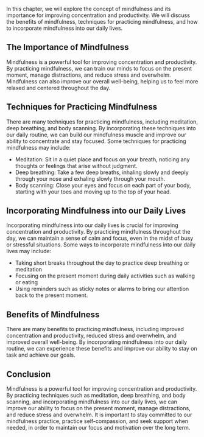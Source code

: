 
In this chapter, we will explore the concept of mindfulness and its importance for improving concentration and productivity. We will discuss the benefits of mindfulness, techniques for practicing mindfulness, and how to incorporate mindfulness into our daily lives.

The Importance of Mindfulness
-----------------------------

Mindfulness is a powerful tool for improving concentration and productivity. By practicing mindfulness, we can train our minds to focus on the present moment, manage distractions, and reduce stress and overwhelm. Mindfulness can also improve our overall well-being, helping us to feel more relaxed and centered throughout the day.

Techniques for Practicing Mindfulness
-------------------------------------

There are many techniques for practicing mindfulness, including meditation, deep breathing, and body scanning. By incorporating these techniques into our daily routine, we can build our mindfulness muscle and improve our ability to concentrate and stay focused. Some techniques for practicing mindfulness may include:

* Meditation: Sit in a quiet place and focus on your breath, noticing any thoughts or feelings that arise without judgment.
* Deep breathing: Take a few deep breaths, inhaling slowly and deeply through your nose and exhaling slowly through your mouth.
* Body scanning: Close your eyes and focus on each part of your body, starting with your toes and moving up to the top of your head.

Incorporating Mindfulness into our Daily Lives
----------------------------------------------

Incorporating mindfulness into our daily lives is crucial for improving concentration and productivity. By practicing mindfulness throughout the day, we can maintain a sense of calm and focus, even in the midst of busy or stressful situations. Some ways to incorporate mindfulness into our daily lives may include:

* Taking short breaks throughout the day to practice deep breathing or meditation
* Focusing on the present moment during daily activities such as walking or eating
* Using reminders such as sticky notes or alarms to bring our attention back to the present moment.

Benefits of Mindfulness
-----------------------

There are many benefits to practicing mindfulness, including improved concentration and productivity, reduced stress and overwhelm, and improved overall well-being. By incorporating mindfulness into our daily routine, we can experience these benefits and improve our ability to stay on task and achieve our goals.

Conclusion
----------

Mindfulness is a powerful tool for improving concentration and productivity. By practicing techniques such as meditation, deep breathing, and body scanning, and incorporating mindfulness into our daily lives, we can improve our ability to focus on the present moment, manage distractions, and reduce stress and overwhelm. It is important to stay committed to our mindfulness practice, practice self-compassion, and seek support when needed, in order to maintain our focus and motivation over the long term.
